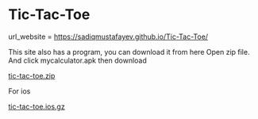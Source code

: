 # Tic-Tac-Toe

url_website = https://sadiqmustafayev.github.io/Tic-Tac-Toe/

This site also has a program, you can download it from here Open zip file. And click mycalculator.apk then download

[tic-tac-toe.zip](https://github.com/sadiqmustafayev/Tic-Tac-Toe/files/14655820/tic-tac-toe.zip)

For ios

[tic-tac-toe.ios.gz](https://github.com/sadiqmustafayev/Tic-Tac-Toe/files/14655843/tic-tac-toe.ios.gz)
